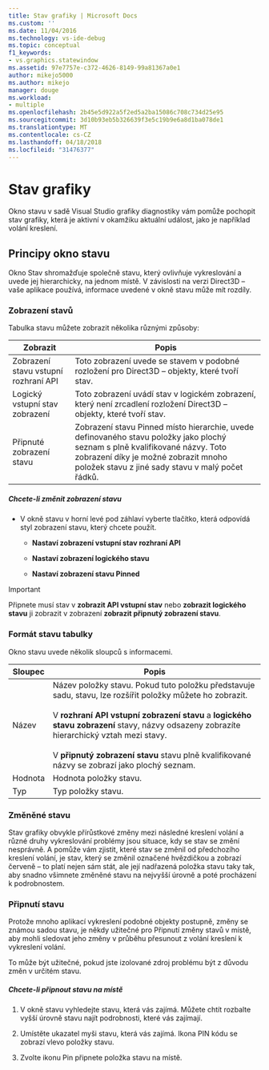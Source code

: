 ```yaml
---
title: Stav grafiky | Microsoft Docs
ms.custom: ''
ms.date: 11/04/2016
ms.technology: vs-ide-debug
ms.topic: conceptual
f1_keywords:
- vs.graphics.statewindow
ms.assetid: 97e7757e-c372-4626-8149-99a81367a0e1
author: mikejo5000
ms.author: mikejo
manager: douge
ms.workload:
- multiple
ms.openlocfilehash: 2b45e5d922a5f2ed5a2ba15086c708c734d25e95
ms.sourcegitcommit: 3d10b93eb5b326639f3e5c19b9e6a8d1ba078de1
ms.translationtype: MT
ms.contentlocale: cs-CZ
ms.lasthandoff: 04/18/2018
ms.locfileid: "31476377"
---
```

# <a name="graphics-state"></a>Stav grafiky
Okno stavu v sadě Visual Studio grafiky diagnostiky vám pomůže pochopit stav grafiky, která je aktivní v okamžiku aktuální událost, jako je například volání kreslení.  
  
## <a name="understanding-the-state-window"></a>Principy okno stavu  
 Okno Stav shromažďuje společně stavu, který ovlivňuje vykreslování a uvede jej hierarchicky, na jednom místě. V závislosti na verzi Direct3D – vaše aplikace používá, informace uvedené v okně stavu může mít rozdíly.  
  
### <a name="state-views"></a>Zobrazení stavů  
 Tabulka stavu můžete zobrazit několika různými způsoby:  
  
|Zobrazit|Popis|  
|----------|-----------------|  
|Zobrazení stavu vstupní rozhraní API|Toto zobrazení uvede se stavem v podobné rozložení pro Direct3D – objekty, které tvoří stav.|  
|Logický vstupní stav zobrazení|Toto zobrazení uvádí stav v logickém zobrazení, který není zrcadlení rozložení Direct3D – objekty, které tvoří stav.|  
|Připnuté zobrazení stavu|Zobrazení stavu Pinned místo hierarchie, uvede definovaného stavu položky jako plochý seznam s plně kvalifikované názvy. Toto zobrazení díky je možné zobrazit mnoho položek stavu z jiné sady stavu v malý počet řádků.|  
  
##### <a name="to-change-the-state-view"></a>Chcete-li změnit zobrazení stavu  
  
-   V okně stavu v horní levé pod záhlaví vyberte tlačítko, která odpovídá styl zobrazení stavu, který chcete použít.  
  
    -   **Nastaví zobrazení vstupní stav rozhraní API**  
  
    -   **Nastaví zobrazení logického stavu**  
  
    -   **Nastaví zobrazení stavu Pinned**  
  
> [!IMPORTANT]
>  Připnete musí stav v **zobrazit API vstupní stav** nebo **zobrazit logického stavu** ji zobrazit v zobrazení **zobrazit připnutý zobrazení stavu**.  
  
### <a name="state-table-format"></a>Formát stavu tabulky  
 Okno stavu uvede několik sloupců s informacemi.  
  
|Sloupec|Popis|  
|------------|-----------------|  
|Název|Název položky stavu. Pokud tuto položku představuje sadu, stavu, lze rozšířit položky můžete ho zobrazit.<br /><br /> V **rozhraní API vstupní zobrazení stavu** a **logického stavu zobrazení** stavy, názvy odsazeny zobrazíte hierarchický vztah mezi stavy.<br /><br /> V **připnutý zobrazení stavu** stavu plně kvalifikované názvy se zobrazí jako plochý seznam.|  
|Hodnota|Hodnota položky stavu.|  
|Typ|Typ položky stavu.|  
  
### <a name="changed-state"></a>Změněné stavu  
 Stav grafiky obvykle přírůstkové změny mezi následné kreslení volání a různé druhy vykreslování problémy jsou situace, kdy se stav se změní nesprávně. A pomůže vám zjistit, které stav se změnil od předchozího kreslení volání, je stav, který se změnil označené hvězdičkou a zobrazí červeně – to platí nejen sám stát, ale její nadřazená položka stavu taky tak, aby snadno všimnete změněné stavu na nejvyšší úrovně a poté procházení k podrobnostem.  
  
### <a name="pinning-state"></a>Připnutí stavu  
 Protože mnoho aplikací vykreslení podobné objekty postupně, změny se známou sadou stavu, je někdy užitečné pro Připnutí změny stavů v místě, aby mohli sledovat jeho změny v průběhu přesunout z volání kreslení k vykreslení volání.  
  
 To může být užitečné, pokud jste izolované zdroj problému být z důvodu změn v určitém stavu.  
  
##### <a name="to-pin-state-in-place"></a>Chcete-li připnout stavu na místě  
  
1.  V okně stavu vyhledejte stavu, která vás zajímá. Můžete chtít rozbalte vyšší úrovně stavu najít podrobnosti, které vás zajímají.  
  
2.  Umístěte ukazatel myši stavu, která vás zajímá. Ikona PIN kódu se zobrazí vlevo položky stavu.  
  
3.  Zvolte ikonu Pin připnete položka stavu na místě.